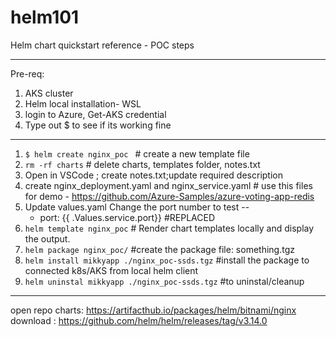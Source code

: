 # helm101
Helm chart quickstart reference - POC steps

---------------------
Pre-req: 
1) AKS cluster
2) Helm local installation- WSL
3) login to Azure, Get-AKS credential
4) Type out $ <helm> to see if its working fine
---------------------
1) ```$ helm create nginx_poc ``` # create a new template file 
2) ``` rm -rf charts ``` # delete charts, templates folder, notes.txt
3) Open in VSCode ; create  notes.txt;update required description 
4) create nginx_deployment.yaml and nginx_service.yaml # use this files for demo - https://github.com/Azure-Samples/azure-voting-app-redis
5) Update values.yaml 
    Change the port number to test  -- 
    - port: {{ .Values.service.port}} #REPLACED
 6) ``` helm template nginx_poc ``` #  Render chart templates locally and display the output. 
7) ``` helm package nginx_poc/ ``` #create the package file: something.tgz 
8) ``` helm install mikkyapp ./nginx_poc-ssds.tgz ``` #install the package to connected k8s/AKS from local helm client 
9) ``` helm uninstal mikkyapp ./nginx_poc-ssds.tgz ``` #to uninstal/cleanup 
-----------

open repo charts: https://artifacthub.io/packages/helm/bitnami/nginx
download : https://github.com/helm/helm/releases/tag/v3.14.0
